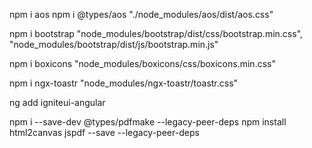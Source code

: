 <!-- Aos Animations -->
npm i aos
npm i @types/aos
"./node_modules/aos/dist/aos.css"


<!-- bootstrap -->
npm i bootstrap
"node_modules/bootstrap/dist/css/bootstrap.min.css",
"node_modules/bootstrap/dist/js/bootstrap.min.js"


<!-- Box Icons -->
npm i boxicons
"node_modules/boxicons/css/boxicons.min.css"


<!-- ngx Toaster -->
npm i ngx-toastr
"node_modules/ngx-toastr/toastr.css"


<!-- Drag Drop -->
ng add igniteui-angular


<!-- PDF Download -->
npm i --save-dev @types/pdfmake --legacy-peer-deps
npm install html2canvas jspdf --save --legacy-peer-deps